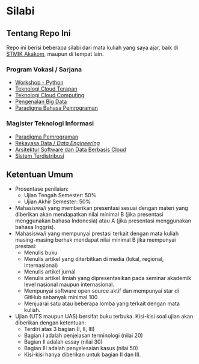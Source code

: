 # Silabi

## Tentang Repo Ini

Repo ini berisi beberapa silabi dari mata kuliah yang saya ajar, baik di [STMIK Akakom](https://www.akakom.ac.id), maupun di tempat lain. 

### Program Vokasi / Sarjana

* [Workshop - Python](workshop-python.md)
* [Teknologi Cloud Terapan](teknologi-cloud-terapan.md)
* [Teknologi Cloud Computing](teknologi-cloud-computing.md)
* [Pengenalan Big Data](pengenalan-bigdata.md)
* [Paradigma Bahasa Pemrograman](paradigma-bahasa-pemrograman.md)

### Magister Teknologi Informasi

* [Paradigma Pemrograman](mti/paradigma-pemrograman.md)
* [Rekayasa Data / *Data Engineering*](mti/rekayasa-data.md)
* [Arsitektur Software dan Data Berbasis Cloud](mti/arsitektur-software-data-cloud.md)
* [Sistem Terdistribusi](mti/sistem-terdistribusi.md)

## Ketentuan Umum

- Prosentase penilaian:
  - Ujian Tengah Semester: 50%
  - Ujian Akhir Semester: 50%
- Mahasiswa/i yang memberikan presentasi sesuai dengan materi yang diberikan akan mendapatkan nilai minimal B (jika presentasi menggunakan bahasa Indonesia) atau A (jika presentasi menggunakan bahasa Inggris).
- Mahasiswa/i yang mempunyai prestasi terkait dengan mata kuliah masing-masing berhak mendapat nilai minimal B jika mempunyai prestasi:
  - Menulis buku
  - Menulis artikel yang diterbitkan di media (lokal, regional, internasional)
  - Menulis artikel jurnal
  - Menulis artikel ilmiah yang dipresentasikan pada seminar akademik level nasional maupun internasional.
  - Mempunyai software open source aktif dan mempunyai star di GitHub sebanyak minimal 100 
  - Menjuarai satu atau beberapa lomba yang terkait dengan mata kuliah.
- Ujian (UTS maupun UAS) bersifat buku terbuka. Kisi-kisi soal ujian akan diberikan dengan ketentuan:
  - Terdiri atas 3 bagian (I, II, III)
  - Bagian I adalah penjelasan terminologi (nilai 20)
  - Bagian II adalah essay (nilai 30)
  - Bagian III adalah penyelesaian kasus (nilai 50)
  - Kisi-kisi hanya diberikan untuk bagian II dan III.

